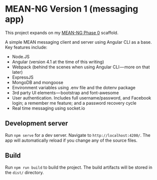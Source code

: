 # MEAN-NG Version 1 (messaging app)
This project expands on my [MEAN-NG Phase 0](https://github.com/nukegold/mean-ng-phase0) scaffold. 

A simple MEAN messaging client and server using Angular CLI as a base.
Key features include: 
* Node.JS
* Angular (version 4.1 at the time of this writing)
* Webpack (behind the scenes when using Angular CLI — more on that later)
* ExpressJS
* MongoDB and mongoose
* Environment variables using .env file and the dotenv package
* 3rd party UI elements — bootstrap and font-awesome
* User authentication. Includes full username/password, and Facebook login; a remember me feature; and a password recovery cycle
* Real time messaging using socket.io

## Development server

Run `npm serve` for a dev server. Navigate to `http://localhost:4200/`. The app will automatically reload if you change any of the source files.

## Build

Run `npm run build` to build the project. The build artifacts will be stored in the `dist/` directory. 

